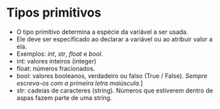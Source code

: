 # Tipos primitivos
* O tipo primitivo determina a espécie da variável a ser usada. 
* Ele deve ser especificado ao declarar a variável ou ao atribuir valor a ela.
* Exemplos: *int*, *str*, *float* e *bool*.
* int: valores inteiros (integer)
* float: números fracionados.
* bool: valores booleanos, verdadeiro ou falso (True / False). _Sempre escreva-os com a primeira letra maiúscula._]
* str: cadeias de caracteres (string). Números que estiverem dentro de aspas fazem parte de uma string.

